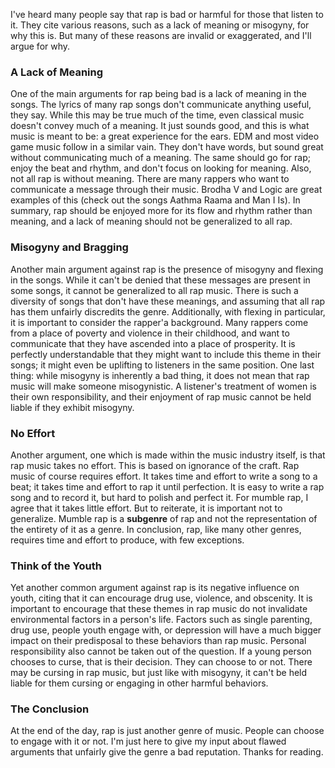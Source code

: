 I've heard many people say that rap is bad or harmful for those that listen to it. They cite various reasons, such as a lack of meaning or misogyny, for why this is. But many of these reasons are invalid or exaggerated, and I'll argue for why. 

### A Lack of Meaning

One of the main arguments for rap being bad is a lack of meaning in the songs. The lyrics of many rap songs don't communicate anything useful, they say. While this may be true much of the time, even classical music doesn't convey much of a meaning. It just sounds good, and this is what music is meant to be: a great experience for the ears. EDM and most video game music follow in a similar vain. They don't have words, but sound great without communicating much of a meaning. The same should go for rap; enjoy the beat and rhythm, and don't focus on looking for meaning. Also, not all rap is without meaning. There are many rappers who want to communicate a message through their music. Brodha V and Logic are great examples of this (check out the songs Aathma Raama and Man I Is). In summary, rap should be enjoyed more for its flow and rhythm rather than meaning, and a lack of meaning should not be generalized to all rap. 

### Misogyny and Bragging

Another main argument against rap is the presence of misogyny and flexing in the songs. While it can't be denied that these messages are present in some  songs, it cannot be generalized to all rap music. There is such a diversity of songs that don't have these meanings, and assuming that all rap has them unfairly discredits the genre. Additionally, with flexing in particular, it is important to consider the rapper'a background. Many rappers come from a place of poverty and violence in their childhood, and want to communicate that they have ascended into a place of prosperity. It is perfectly understandable that they might want to include this theme in their songs; it might even be uplifting to listeners in the same position. One last thing: while misogyny is inherently a bad thing, it does not mean that rap music will make someone misogynistic. A listener's treatment of women is their own responsibility, and their enjoyment of rap music cannot be held liable if they exhibit misogyny. 

### No Effort

Another argument, one which is made within the music industry itself, is that rap music takes no effort. This is based on ignorance of the craft. Rap music of course requires effort. It takes time and effort to write a song to a beat; it takes time and effort to rap it until perfection. It is easy to write a rap song and to record it, but hard to polish and perfect it. For mumble rap, I agree that it takes little effort. But to reiterate, it is important not to generalize. Mumble rap is a **subgenre** of rap and not the representation of the entirety of it as a genre. In conclusion, rap, like many other genres, requires time and effort to produce, with few exceptions. 

### Think of the Youth

Yet another common argument against rap is its negative influence on youth, citing that it can encourage drug use, violence, and obscenity. It is important to encourage that these themes in rap music do not invalidate environmental factors in a person's life. Factors such as single parenting, drug use, people youth engage with, or depression will have a much bigger impact on their predisposal to these behaviors than rap music. Personal responsibility also cannot be taken out of the question. If a young person chooses to curse, that is their decision. They can choose to or not. There may be cursing in rap music, but just like with misogyny, it can't be held liable for them cursing or engaging in other harmful behaviors. 

### The Conclusion

At the end of the day, rap is just another genre of music. People can choose to engage with it or not. I'm just here to give my input about flawed arguments that unfairly give the genre a bad reputation. Thanks for reading. 
